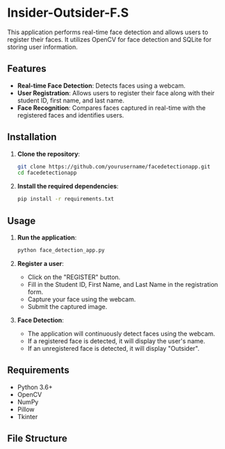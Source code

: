 # Insider-Outsider-F.S

This application performs real-time face detection and allows users to register their faces. It utilizes OpenCV for face detection and SQLite for storing user information.

## Features

- **Real-time Face Detection**: Detects faces using a webcam.
- **User Registration**: Allows users to register their face along with their student ID, first name, and last name.
- **Face Recognition**: Compares faces captured in real-time with the registered faces and identifies users.

## Installation

1. **Clone the repository**:
    ```bash
    git clone https://github.com/yourusername/facedetectionapp.git
    cd facedetectionapp
    ```

2. **Install the required dependencies**:
    ```bash
    pip install -r requirements.txt
    ```

## Usage

1. **Run the application**:
    ```bash
    python face_detection_app.py
    ```

2. **Register a user**:
    - Click on the "REGISTER" button.
    - Fill in the Student ID, First Name, and Last Name in the registration form.
    - Capture your face using the webcam.
    - Submit the captured image.

3. **Face Detection**:
    - The application will continuously detect faces using the webcam.
    - If a registered face is detected, it will display the user's name.
    - If an unregistered face is detected, it will display "Outsider".

## Requirements

- Python 3.6+
- OpenCV
- NumPy
- Pillow
- Tkinter

## File Structure

